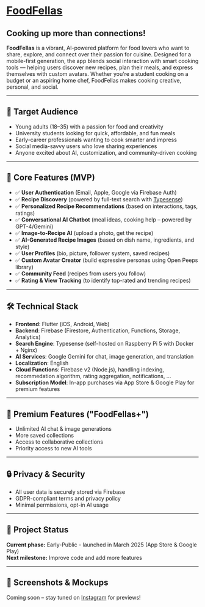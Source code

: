 # [FoodFellas](https://foodfellas.app)

## Cooking up more than connections!

**FoodFellas** is a vibrant, AI-powered platform for food lovers who want to share, explore, and connect over their passion for cuisine. Designed for a mobile-first generation, the app blends social interaction with smart cooking tools — helping users discover new recipes, plan their meals, and express themselves with custom avatars. Whether you're a student cooking on a budget or an aspiring home chef, FoodFellas makes cooking creative, personal, and social.

---

## 🎯 Target Audience

- Young adults (18–35) with a passion for food and creativity  
- University students looking for quick, affordable, and fun meals  
- Early-career professionals wanting to cook smarter and impress  
- Social media-savvy users who love sharing experiences  
- Anyone excited about AI, customization, and community-driven cooking  

---

## 🧠 Core Features (MVP)

- ✅ **User Authentication** (Email, Apple, Google via Firebase Auth)  
- ✅ **Recipe Discovery** (powered by full-text search with [Typesense](https://typesense.org))  
- ✅ **Personalized Recipe Recommendations** (based on interactions, tags, ratings)  
- ✅ **Conversational AI Chatbot** (meal ideas, cooking help – powered by GPT-4/Gemini)  
- ✅ **Image-to-Recipe AI** (upload a photo, get the recipe)  
- ✅ **AI-Generated Recipe Images** (based on dish name, ingredients, and style)  
- ✅ **User Profiles** (bio, picture, follower system, saved recipes)  
- ✅ **Custom Avatar Creator** (build expressive personas using Open Peeps library)
- ✅ **Community Feed** (recipes from users you follow)  
- ✅ **Rating & View Tracking** (to identify top-rated and trending recipes)

---

## 🛠 Technical Stack

- **Frontend**: Flutter (iOS, Android, Web)
- **Backend**: Firebase (Firestore, Authentication, Functions, Storage, Analytics)
- **Search Engine**: Typesense (self-hosted on Raspberry Pi 5 with Docker + Nginx)
- **AI Services**: Google Gemini for chat, image generation, and translation
- **Localization**: English
- **Cloud Functions**: Firebase v2 (Node.js), handling indexing, recommedation algorithm, rating aggregation, notifications, ...
- **Subscription Model**: In-app purchases via App Store & Google Play for premium features

---

## 💎 Premium Features ("FoodFellas+")

- Unlimited AI chat & image generations  
- More saved collections  
- Access to collaborative collections
- Priority access to new AI tools  

---

## 🔒 Privacy & Security

- All user data is securely stored via Firebase  
- GDPR-compliant terms and privacy policy  
- Minimal permissions, opt-in AI usage  

---

## 📅 Project Status

**Current phase:** Early-Public - launched in March 2025 (App Store & Google Play)  
**Next milestone:** Improve code and add more features

---

## 📸 Screenshots & Mockups

Coming soon – stay tuned on [Instagram](https://instagram.com/yourfoodfellas) for previews!
